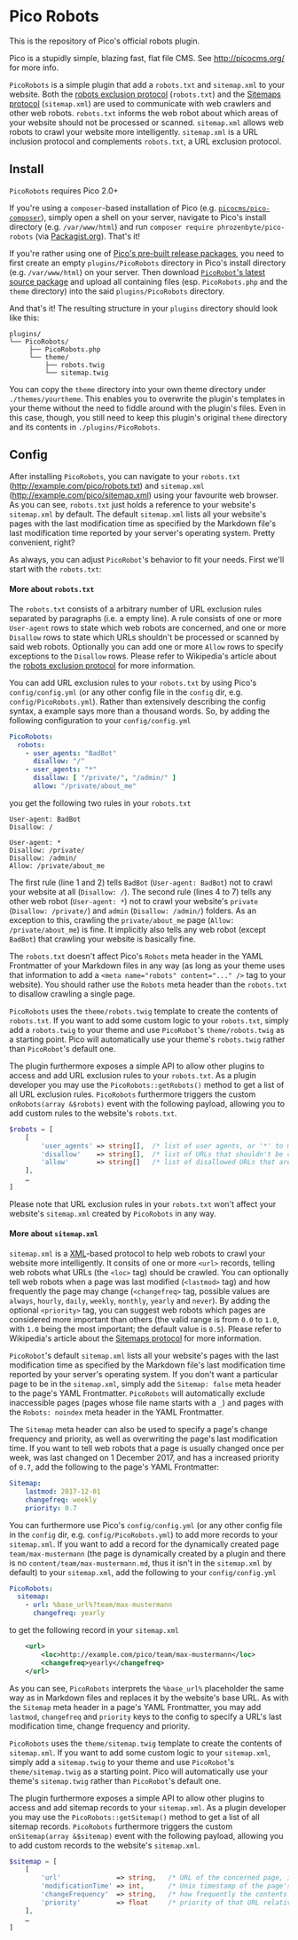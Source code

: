 Pico Robots
===========

This is the repository of Pico's official robots plugin.

Pico is a stupidly simple, blazing fast, flat file CMS. See http://picocms.org/ for more info.

`PicoRobots` is a simple plugin that add a `robots.txt` and `sitemap.xml` to your website. Both the [robots exclusion protocol][RobotsProtocol] (`robots.txt`) and the [Sitemaps protocol][SitemapsProtocol] (`sitemap.xml`) are used to communicate with web crawlers and other web robots. `robots.txt` informs the web robot about which areas of your website should not be processed or scanned. `sitemap.xml` allows web robots to crawl your website more intelligently. `sitemap.xml` is a URL inclusion protocol and complements `robots.txt`, a URL exclusion protocol.

Install
-------

`PicoRobots` requires Pico 2.0+

If you're using a `composer`-based installation of Pico (e.g. [`picocms/pico-composer`][PicoComposer]), simply open a shell on your server, navigate to Pico's install directory (e.g. `/var/www/html`) and run `composer require phrozenbyte/pico-robots` (via [Packagist.org][]). That's it!

If you're rather using one of [Pico's pre-built release packages][PicoRelease], you need to first create an empty `plugins/PicoRobots` directory in Pico's install directory (e.g. `/var/www/html`) on your server. Then download [`PicoRobot`'s latest source package][PicoRobotsRelease] and upload all containing files (esp. `PicoRobots.php` and the `theme` directory) into the said `plugins/PicoRobots` directory. 

And that's it! The resulting structure in your `plugins` directory should look like this:

```
plugins/
└── PicoRobots/
	 ├── PicoRobots.php
	 └── theme/
		 ├── robots.twig
		 └── sitemap.twig
```

You can copy the `theme` directory into your own theme directory under `./themes/yourtheme`. This enables you to overwrite the plugin's templates in your theme without the need to fiddle around with the plugin's files. Even in this case, though, you still need to keep this plugin's original `theme` directory and its contents in `./plugins/PicoRobots`. 

Config
------

After installing `PicoRobots`, you can navigate to your `robots.txt` (http://example.com/pico/robots.txt) and `sitemap.xml` (http://example.com/pico/sitemap.xml) using your favourite web browser. As you can see, `robots.txt` just holds a reference to your website's `sitemap.xml` by default. The default `sitemap.xml` lists all your website's pages with the last modification time as specified by the Markdown file's last modification time reported by your server's operating system. Pretty convenient, right?

As always, you can adjust `PicoRobot`'s behavior to fit your needs. First we'll start with the `robots.txt`:

#### More about `robots.txt`

The `robots.txt` consists of a arbitrary number of URL exclusion rules separated by paragraphs (i.e. a empty line). A rule consists of one or more `User-agent` rows to state which web robots are concerned, and one or more `Disallow` rows to state which URLs shouldn't be processed or scanned by said web robots. Optionally you can add one or more `Allow` rows to specify exceptions to the `Disallow` rows. Please refer to Wikipedia's article about the [robots exclusion protocol][RobotsProtocol] for more information.

You can add URL exclusion rules to your `robots.txt` by using Pico's `config/config.yml` (or any other config file in the `config` dir, e.g. `config/PicoRobots.yml`). Rather than extensively describing the config syntax, a example says more than a thousand words. So, by adding the following configuration to your `config/config.yml`

```yml
PicoRobots:
  robots:
    - user_agents: "BadBot"
      disallow: "/"
    - user_agents: "*"
      disallow: [ "/private/", "/admin/" ]
      allow: "/private/about_me"
```

you get the following two rules in your `robots.txt`

```
User-agent: BadBot
Disallow: /

User-agent: *
Disallow: /private/
Disallow: /admin/
Allow: /private/about_me
```

The first rule (line 1 and 2) tells `BadBot` (`User-agent: BadBot`) not to crawl your website at all (`Disallow: /`). The second rule (lines 4 to 7) tells any other web robot (`User-agent: *`) not to crawl your website's `private` (`Disallow: /private/`) and `admin` (`Disallow: /admin/`) folders. As an exception to this, crawling the `private/about_me` page (`Allow: /private/about_me`) is fine. It implicitly also tells any web robot (except `BadBot`) that crawling your website is basically fine.

The `robots.txt` doesn't affect Pico's `Robots` meta header in the YAML Frontmatter of your Markdown files in any way (as long as your theme uses that information to add a `<meta name="robots" content="..." />` tag to your website). You should rather use the `Robots` meta header than the `robots.txt` to disallow crawling a single page.

`PicoRobots` uses the `theme/robots.twig` template to create the contents of `robots.txt`. If you want to add some custom logic to your `robots.txt`, simply add a `robots.twig` to your theme and use `PicoRobot`'s `theme/robots.twig` as a starting point. Pico will automatically use your theme's `robots.twig` rather than `PicoRobot`'s default one.

The plugin furthermore exposes a simple API to allow other plugins to access and add URL exclusion rules to your `robots.txt`. As a plugin developer you may use the `PicoRobots::getRobots()` method to get a list of all URL exclusion rules. `PicoRobots` furthermore triggers the custom `onRobots(array &$robots)` event with the following payload, allowing you to add custom rules to the website's `robots.txt`.

```php
$robots = [
    [
        'user_agents' => string[],  /* list of user agents, or '*' to match all web robots */
        'disallow'    => string[],  /* list of URLs that shouldn't be crawled */
        'allow'       => string[]   /* list of disallowed URLs that are allowed to be crawled even though */
    ],
    …
]
```

Please note that URL exclusion rules in your `robots.txt` won't affect your website's `sitemap.xml` created by `PicoRobots` in any way.

#### More about `sitemap.xml`

`sitemap.xml` is a [XML][]-based protocol to help web robots to crawl your website more intelligently. It consits of one or more `<url>` records, telling web robots what URLs (the `<loc>` tag) should be crawled. You can optionally tell web robots when a page was last modified (`<lastmod>` tag) and how frequently the page may change (`<changefreq>` tag, possible values are `always`, `hourly`, `daily`, `weekly`, `monthly`, `yearly` and `never`). By adding the optional `<priority>` tag, you can suggest web robots which pages are considered more important than others (the valid range is from `0.0` to `1.0`, with `1.0` being the most important; the default value is `0.5`). Please refer to Wikipedia's article about the [Sitemaps protocol][SitemapsProtocol] for more information.

`PicoRobot`'s default `sitemap.xml` lists all your website's pages with the last modification time as specified by the Markdown file's last modification time reported by your server's operating system. If you don't want a particular page to be in the `sitemap.xml`, simply add the `Sitemap: false` meta header to the page's YAML Frontmatter. `PicoRobots` will automatically exclude inaccessible pages (pages whose file name starts with a `_`) and pages with the `Robots: noindex` meta header in the YAML Frontmatter.

The `Sitemap` meta header can also be used to specify a page's change frequency and priority, as well as overwriting the page's last modification time. If you want to tell web robots that a page is usually changed once per week, was last changed on 1 December 2017, and has a increased priority of `0.7`, add the following to the page's YAML Frontmatter:

```yml
Sitemap:
    lastmod: 2017-12-01
    changefreq: weekly
    priority: 0.7
```

You can furthermore use Pico's `config/config.yml` (or any other config file in the `config` dir, e.g. `config/PicoRobots.yml`) to add more records to your `sitemap.xml`. If you want to add a record for the dynamically created page `team/max-mustermann` (the page is dynamically created by a plugin and there is no `content/team/max-mustermann.md`, thus it isn't in the `sitemap.xml` by default) to your `sitemap.xml`, add the following to your `config/config.yml`

```yml
PicoRobots:
  sitemap:
    - url: %base_url%?team/max-mustermann
      changefreq: yearly
```

to get the following record in your `sitemap.xml`

```xml
    <url>
        <loc>http://example.com/pico/team/max-mustermann</loc>
        <changefreq>yearly</changefreq>
    </url>
```

As you can see, `PicoRobots` interprets the `%base_url%` placeholder the same way as in Markdown files and replaces it by the website's base URL. As with the `Sitemap` meta header in a page's YAML Frontmatter, you may add `lastmod`, `changefreq` and `priority` keys to the config to specify a URL's last modification time, change frequency and priority.

`PicoRobots` uses the `theme/sitemap.twig` template to create the contents of `sitemap.xml`. If you want to add some custom logic to your `sitemap.xml`, simply add a `sitemap.twig` to your theme and use `PicoRobot`'s `theme/sitemap.twig` as a starting point. Pico will automatically use your theme's `sitemap.twig` rather than `PicoRobot`'s default one.

The plugin furthermore exposes a simple API to allow other plugins to access and add sitemap records to your `sitemap.xml`. As a plugin developer you may use the `PicoRobots::getSitemap()` method to get a list of all sitemap records. `PicoRobots` furthermore triggers the custom `onSitemap(array &$sitemap)` event with the following payload, allowing you to add custom records to the website's `sitemap.xml`.

```php
$sitemap = [
    [
        'url'              => string,   /* URL of the concerned page, including the protocol */
        'modificationTime' => int,      /* Unix timestamp of the page's last modification time */
        'changeFrequency'  => string,   /* how frequently the contents of the page may change */
        'priority'         => float     /* priority of that URL relative to other URLs on the site */
    ],
    …
]
```

[RobotsProtocol]: https://en.wikipedia.org/wiki/Robots_exclusion_standard
[SitemapsProtocol]: https://en.wikipedia.org/wiki/Sitemaps
[PicoComposer]: https://github.com/picocms/pico-composer
[Packagist.org]: https://packagist.org/packages/phrozenbyte/pico-robots
[PicoRelease]: https://github.com/picocms/Pico/releases/latest
[PicoRobotsRelease]: https://github.com/PhrozenByte/pico-robots/releases/latest
[XML]: https://en.wikipedia.org/wiki/XML

